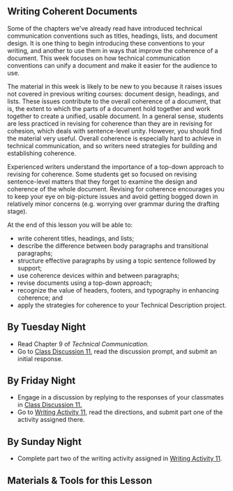 ## Writing Coherent Documents

Some of the chapters we've already read have introduced technical communication conventions such as titles, headings, lists, and document design. It is one thing to begin introducing these conventions to your writing, and another to use them in ways that improve the coherence of a document. This week focuses on how technical communication conventions can unify a document and make it easier for the audience to use.

The material in this week is likely to be new to you because it raises issues not covered in previous writing courses: document design, headings, and lists. These issues contribute to the overall coherence of a document, that is, the extent to which the parts of a document hold together and work together to create a unified, usable document. In a general sense, students are less practiced in revising for coherence than they are in revising for cohesion, which deals with sentence-level unity. However, you should find the material very useful. Overall coherence is especially hard to achieve in technical communication, and so writers need strategies for building and establishing coherence.

Experienced writers understand the importance of a top-down approach to revising for coherence. Some students get so focused on revising sentence-level matters that they forget to examine the design and coherence of the whole document. Revising for coherence encourages you to keep your eye on big-picture issues and avoid getting bogged down in relatively minor concerns (e.g. worrying over grammar during the drafting stage).

At the end of this lesson you will be able to:

* write coherent titles, headings, and lists;
* describe the difference between body paragraphs and transitional paragraphs;
* structure effective paragraphs by using a topic sentence followed by support;
* use coherence devices within and between paragraphs;
* revise documents using a top-down approach;
* recognize the value of headers, footers, and typography in enhancing coherence; and
* apply the strategies for coherence to your Technical Description project.

## By Tuesday Night

* Read Chapter 9 of _Technical Communication._
* Go to [Class Discussion 11][CD11], read the discussion prompt, and submit an initial response.

## By Friday Night

* Engage in a discussion by replying to the responses of your classmates in [Class Discussion 11.][CD11]
* Go to [Writing Activity 11][WA11], read the directions, and submit part one of the activity assigned there.

## By Sunday Night

* Complete part two of the writing activity assigned in [Writing Activity 11][WA11].

## Materials & Tools for this Lesson

[CD11]: /section/content/default.asp?WCI=Goto&WCU=CRSCNT&MATCH=Class+Discussion+11
[WA11]: /section/content/default.asp?WCI=Goto&WCU=CRSCNT&MATCH=Writing+Activity+11
